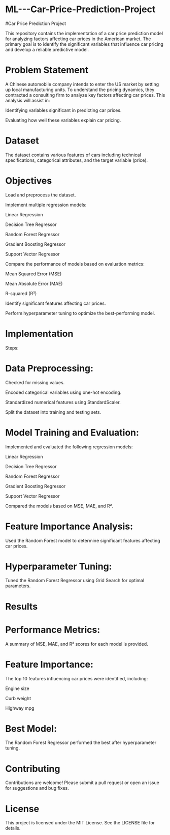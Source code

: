 # ML---Car-Price-Prediction-Project

#Car Price Prediction Project

This repository contains the implementation of a car price prediction model for analyzing factors affecting car prices in the American market. The primary goal is to identify the significant variables that influence car pricing and develop a reliable predictive model.

# Problem Statement

A Chinese automobile company intends to enter the US market by setting up local manufacturing units. To understand the pricing dynamics, they contracted a consulting firm to analyze key factors affecting car prices. This analysis will assist in:

Identifying variables significant in predicting car prices.

Evaluating how well these variables explain car pricing.

# Dataset

The dataset contains various features of cars including technical specifications, categorical attributes, and the target variable (price).

# Objectives

Load and preprocess the dataset.

Implement multiple regression models:

Linear Regression

Decision Tree Regressor

Random Forest Regressor

Gradient Boosting Regressor

Support Vector Regressor

Compare the performance of models based on evaluation metrics:

Mean Squared Error (MSE)

Mean Absolute Error (MAE)

R-squared (R²)

Identify significant features affecting car prices.

Perform hyperparameter tuning to optimize the best-performing model.

# Implementation

Steps:

# Data Preprocessing:

Checked for missing values.

Encoded categorical variables using one-hot encoding.

Standardized numerical features using StandardScaler.

Split the dataset into training and testing sets.

# Model Training and Evaluation:

Implemented and evaluated the following regression models:

Linear Regression

Decision Tree Regressor

Random Forest Regressor

Gradient Boosting Regressor

Support Vector Regressor

Compared the models based on MSE, MAE, and R².

# Feature Importance Analysis:

Used the Random Forest model to determine significant features affecting car prices.

# Hyperparameter Tuning:

Tuned the Random Forest Regressor using Grid Search for optimal parameters.

# Results

# Performance Metrics:

A summary of MSE, MAE, and R² scores for each model is provided.

# Feature Importance:

The top 10 features influencing car prices were identified, including:

Engine size

Curb weight

Highway mpg

# Best Model:

The Random Forest Regressor performed the best after hyperparameter tuning.

# Contributing

Contributions are welcome! Please submit a pull request or open an issue for suggestions and bug fixes.

# License

This project is licensed under the MIT License. See the LICENSE file for details.
